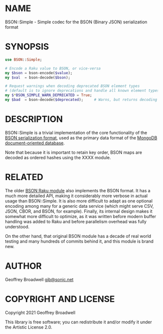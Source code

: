 NAME
====

BSON::Simple - Simple codec for the BSON (Binary JSON) serialization format

SYNOPSIS
========

```raku
use BSON::Simple;

# Encode a Raku value to BSON, or vice-versa
my $bson = bson-encode($value);
my $val  = bson-decode($bson);

# Request warnings when decoding deprecated BSON element types
# (default is to ignore deprecations and handle all known element types)
my $*BSON_SIMPLE_WARN_DEPRECATED = True;
my $bad  = bson-decode($deprecated);     # Warns, but returns decoding anyway
```

DESCRIPTION
===========

BSON::Simple is a trivial implementation of the core functionality of the [BSON serialization format](https://bsonspec.org/), used as the primary data format of the [MongoDB document-oriented database](https://en.wikipedia.org/wiki/MongoDB).

Note that because it is important to retain key order, BSON maps are decoded as ordered hashes using the XXXX module.

RELATED
=======

The older [BSON Raku module](https://raku.land/cpan:MARTIMM/BSON) also implements the BSON format. It has a much more detailed API, making it considerably more verbose in actual usage than BSON::Simple. It is also more difficult to adapt as one optional encoding among many for a generic data service (which might serve CSV, JSON, CBOR, and BSON, for example). Finally, its internal design makes it somewhat more difficult to optimize, as it was written before modern buffer handling was added to Raku and before parallelism overhead was fully understood.

On the other hand, that original BSON module has a decade of real world testing and many hundreds of commits behind it, and this module is brand new.

AUTHOR
======

Geoffrey Broadwell <gjb@sonic.net>

COPYRIGHT AND LICENSE
=====================

Copyright 2021 Geoffrey Broadwell

This library is free software; you can redistribute it and/or modify it under the Artistic License 2.0.

